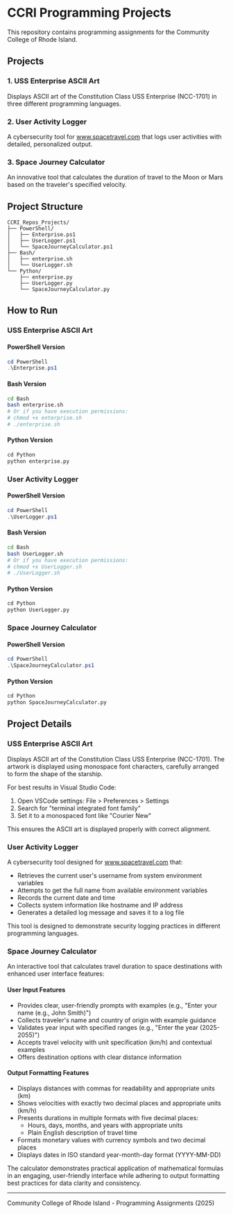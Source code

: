# CCRI Programming Projects

This repository contains programming assignments for the Community College of Rhode Island.

## Projects

### 1. USS Enterprise ASCII Art
Displays ASCII art of the Constitution Class USS Enterprise (NCC-1701) in three different programming languages.

### 2. User Activity Logger
A cybersecurity tool for www.spacetravel.com that logs user activities with detailed, personalized output.

### 3. Space Journey Calculator
An innovative tool that calculates the duration of travel to the Moon or Mars based on the traveler's specified velocity.

## Project Structure

```
CCRI_Repos_Projects/
├── PowerShell/
│   ├── Enterprise.ps1
│   ├── UserLogger.ps1
│   └── SpaceJourneyCalculator.ps1
├── Bash/
│   ├── enterprise.sh
│   └── UserLogger.sh
└── Python/
    ├── enterprise.py
    ├── UserLogger.py
    └── SpaceJourneyCalculator.py
```

## How to Run

### USS Enterprise ASCII Art

#### PowerShell Version
```powershell
cd PowerShell
.\Enterprise.ps1
```

#### Bash Version
```bash
cd Bash
bash enterprise.sh
# Or if you have execution permissions:
# chmod +x enterprise.sh
# ./enterprise.sh
```

#### Python Version
```python
cd Python
python enterprise.py
```

### User Activity Logger

#### PowerShell Version
```powershell
cd PowerShell
.\UserLogger.ps1
```

#### Bash Version
```bash
cd Bash
bash UserLogger.sh
# Or if you have execution permissions:
# chmod +x UserLogger.sh
# ./UserLogger.sh
```

#### Python Version
```python
cd Python
python UserLogger.py
```

### Space Journey Calculator

#### PowerShell Version
```powershell
cd PowerShell
.\SpaceJourneyCalculator.ps1
```

#### Python Version
```python
cd Python
python SpaceJourneyCalculator.py
```

## Project Details

### USS Enterprise ASCII Art
Displays ASCII art of the Constitution Class USS Enterprise (NCC-1701). The artwork is displayed using monospace font characters, carefully arranged to form the shape of the starship.

For best results in Visual Studio Code:
1. Open VSCode settings: File > Preferences > Settings
2. Search for "terminal integrated font family"
3. Set it to a monospaced font like "Courier New"

This ensures the ASCII art is displayed properly with correct alignment.

### User Activity Logger
A cybersecurity tool designed for www.spacetravel.com that:

- Retrieves the current user's username from system environment variables
- Attempts to get the full name from available environment variables
- Records the current date and time
- Collects system information like hostname and IP address
- Generates a detailed log message and saves it to a log file

This tool is designed to demonstrate security logging practices in different programming languages.

### Space Journey Calculator
An interactive tool that calculates travel duration to space destinations with enhanced user interface features:

#### User Input Features
- Provides clear, user-friendly prompts with examples (e.g., "Enter your name (e.g., John Smith)")
- Collects traveler's name and country of origin with example guidance
- Validates year input with specified ranges (e.g., "Enter the year (2025-2055)")
- Accepts travel velocity with unit specification (km/h) and contextual examples
- Offers destination options with clear distance information

#### Output Formatting Features
- Displays distances with commas for readability and appropriate units (km)
- Shows velocities with exactly two decimal places and appropriate units (km/h)
- Presents durations in multiple formats with five decimal places:
  - Hours, days, months, and years with appropriate units
  - Plain English description of travel time
- Formats monetary values with currency symbols and two decimal places
- Displays dates in ISO standard year-month-day format (YYYY-MM-DD)

The calculator demonstrates practical application of mathematical formulas in an engaging, user-friendly interface while adhering to output formatting best practices for data clarity and consistency.

---

Community College of Rhode Island - Programming Assignments (2025)
